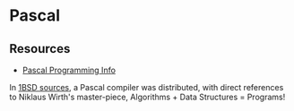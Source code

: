 Pascal
======

Resources
---------

 - [Pascal Programming Info](http://www.pascal-programming.info/)

In [1BSD sources][1bsd], a Pascal compiler was distributed, with
direct references to Niklaus Wirth's master-piece,
    Algorithms + Data Structures = Programs!

[1bsd]:	http://minnie.tuhs.org/Archive/Distributions/UCB/1bsd.tar.gz

